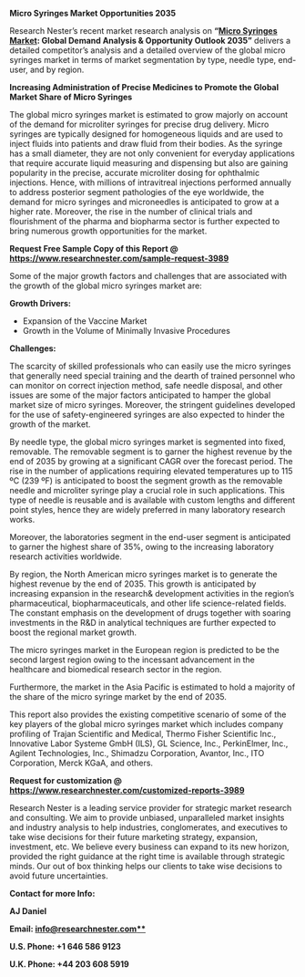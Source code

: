 ﻿<a name="_hlk135835180"></a>**Micro Syringes Market Opportunities 2035**

Research Nester’s recent market research analysis on **“[Micro Syringes Market](https://www.researchnester.com/reports/micro-syringes-market/3989): Global Demand Analysis & Opportunity Outlook 2035”** delivers a detailed competitor’s analysis and a detailed overview of the global micro syringes market in terms of market segmentation by type, needle type, end-user, and by region. 

**Increasing Administration of Precise Medicines to Promote the Global Market Share of Micro Syringes**

The global micro syringes market is estimated to grow majorly on account of the demand for microliter syringes for precise drug delivery. Micro syringes are typically designed for homogeneous liquids and are used to inject fluids into patients and draw fluid from their bodies. As the syringe has a small diameter, they are not only convenient for everyday applications that require accurate liquid measuring and dispensing but also are gaining popularity in the precise, accurate microliter dosing for <a name="_hlk136011625"></a>ophthalmic injections. Hence, with millions of intravitreal injections performed annually to address posterior segment pathologies of the eye worldwide, the demand for micro syringes and microneedles is anticipated to grow at a higher rate. Moreover, the rise in the number of clinical trials and flourishment of the pharma and biopharma sector is further expected to bring numerous growth opportunities for the market.

**Request Free Sample Copy of this Report @ <https://www.researchnester.com/sample-request-3989>** 

Some of the major growth factors and challenges that are associated with the growth of the global micro syringes market are:

**Growth Drivers:**

- Expansion of the Vaccine Market
- Growth in the Volume of Minimally Invasive Procedures

**Challenges:**

The scarcity of skilled professionals who can easily use the micro syringes that generally need special training and the dearth of trained personnel who can monitor on correct injection method, safe needle disposal, and other issues are some of the major factors anticipated to hamper the global market size of micro syringes. Moreover, the stringent guidelines developed for the use of safety-engineered syringes are also expected to hinder the growth of the market.

By needle type, the global micro syringes market is segmented into fixed, removable. The removable segment is to garner the highest revenue by the end of 2035 by growing at a significant CAGR over the forecast period. The rise in the number of applications requiring elevated temperatures up to 115 ºC (239 ºF) is anticipated to boost the segment growth as the removable needle and microliter syringe play a crucial role in such applications. This type of needle is reusable and is available with custom lengths and different point styles, hence they are widely preferred in many laboratory research works. 

Moreover, the laboratories segment in the end-user segment is anticipated to garner the highest share of 35%, owing to the increasing laboratory research activities worldwide.

By region, the North American micro syringes market is to generate the highest revenue by the end of 2035. This growth is anticipated by increasing expansion in the research& development activities in the region’s pharmaceutical, biopharmaceuticals, and other life science-related fields. The constant emphasis on the development of drugs together with soaring investments in the R&D in analytical techniques are further expected to boost the regional market growth.

The micro syringes market in the European region is predicted to be the second largest region owing to the incessant advancement in the healthcare and biomedical research sector in the region.

Furthermore, the market in the Asia Pacific is estimated to hold a majority of the share of the micro syringe market by the end of 2035.

This report also provides the existing competitive scenario of some of the key players of the global micro syringes market which includes company profiling of Trajan Scientific and Medical, Thermo Fisher Scientific Inc., Innovative Labor Systeme GmbH (ILS), GL Science, Inc., PerkinElmer, Inc., Agilent Technologies, Inc., Shimadzu Corporation, Avantor, Inc., ITO Corporation, Merck KGaA, and others.      

**Request for customization @ <https://www.researchnester.com/customized-reports-3989>**   

Research Nester is a leading service provider for strategic market research and consulting. We aim to provide unbiased, unparalleled market insights and industry analysis to help industries, conglomerates, and executives to take wise decisions for their future marketing strategy, expansion, investment, etc. We believe every business can expand to its new horizon, provided the right guidance at the right time is available through strategic minds. Our out of box thinking helps our clients to take wise decisions to avoid future uncertainties.

**Contact for more Info:**

**AJ Daniel**

**Email: [info@researchnester.com**](mailto:info@researchnester.com)**

**U.S. Phone: +1 646 586 9123** 

**U.K. Phone: +44 203 608 5919**


